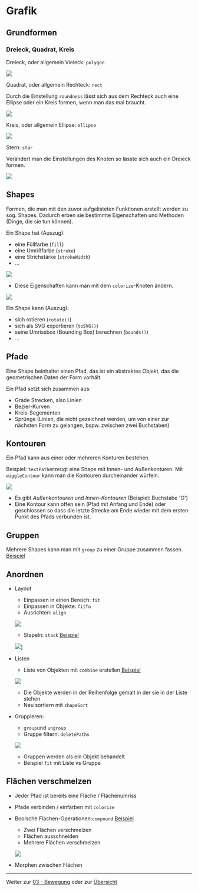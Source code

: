 # Grafik

## Grundformen

### Dreieck, Quadrat, Kreis

 Dreieck, oder allgemein Vieleck: `polygon`

![](assets/shape_1.gif)

Quadrat, oder allgemein Rechteck: `rect`

Durch die Einstellung `roundness` lässt sich aus dem Rechteck auch eine Ellipse oder ein Kreis formen, wenn man das mal braucht.

![](assets/shape_2.gif)
	
Kreis, oder allgemein Ellipse: `ellipse`
	
![](assets/shape_3.gif)
	
Stern: `star`
	
Verändert man die Einstellungen des Knoten so lässte sich auch ein Dreieck formen.

![](assets/shape_4.gif)

## Shapes

Formen, die man mit den zuvor aufgelisteten Funktionen erstellt werden zu sog. Shapes. Dadurch erben sie bestimmte Eigenschaften und Methoden (Dinge, die sie tun können).

Ein Shape hat (Auszug):
- eine Füllfarbe (`fill`) 
- eine Umrißfarbe (`stroke`)
- eine Strichstärke (`strokeWidth`)
- …

![](assets/fill.png)
	
- Diese Eigenschaften kann man mit dem `colorize`-Knoten ändern.

![](assets/shape_5.gif)

Ein Shape kann (Auszug):
- sich rotieren (`rotate()`)
- sich als SVG exportieren (`toSVG()`)
- seine Umrissbox (Bounding Box) berechnen (`bounds()`)
- …

## Pfade

Eine Shape beinhaltet einen Pfad, das ist ein abstraktes Objekt, das die geometrischen Daten der Form vorhält.

Ein Pfad setzt sich zusammen aus:
- Grade Strecken, also Linien
- Bezier-Kurven
- Kreis-Segementen
- Sprünge (Linien, die nicht gezeichnet werden, um von einer zur nächsten Form zu gelangen, bspw. zwischen zwei Buchstaben)

## Kontouren

Ein Pfad kann aus einer oder mehreren Konturen bestehen.

Beispiel: `textPath`erzeugt eine Shape mit Innen- und Außenkonturen. Mit `wiggleContour` kann man die Kontouren durcheinander würfeln.

![](assets/contour.gif)
	
- Es gibt *Außenkontouren* und *Innen-Kontouren*
  (Beispiel: Buchstabe 'O')
- Eine Kontour kann offen sein (Pfad mit Anfang und Ende) oder geschlossen so dass die letzte Strecke am Ende wieder mit dem ersten Punkt des Pfads verbunden ist.

## Gruppen

Mehrere Shapes kann man mit `group` zu einer Gruppe zusammen fassen. [Beispiel](https://nodebox.live/nodebox-intro/b02group)


## Anordnen

- Layout
	- Einpassen in einen Bereich: `fit`
	- Einpassen in Objekte: `fitTo`
	- Ausrichten: `align`
	
	![](assets/align.png)
	
	- Stapeln: `stack` [Beispiel](https://nodebox.live/nodebox-intro/b02stack)
	
	![](assets/stack.gif)]
	
- Listen
	- Liste von Objekten mit `combine` erstellen  [Beispiel](https://nodebox.live/nodebox-intro/b02combine)
	
	![](assets/combine.png)
	
	- Die Objekte werden in der Reihenfolge gemalt in der sie in der Liste stehen
	- Neu sortiern mit `shapeSort`
	
- Gruppieren:
	- `group`und `ungroup`
	- Gruppe filtern: `deletePaths`
	
	![](assets/deletepaths.gif)
	
	- Gruppen werden als ein Objekt behandelt
	- Beispiel `fit` mit Liste vs Gruppe

## Flächen verschmelzen

- Jeder Pfad ist bereits eine Fläche / Flächenumriss
- Pfade verbinden / einfärben mit `colorize`
- Boolsche Flächen-Operationen:`compound` [Beispiel](https://nodebox.live/nodebox-intro/b02compund)
	- Zwei Flächen verschmelzen
	- Flächen ausschneiden
	- Mehrere Flächen verschmelzen
	
	![](assets/compound.gif)
	
- Morphen zwischen Flächen

---

Weiter zur [03 - Bewegung](03-bewegung.md) oder zur [Übersicht](readme.md)
	


	
